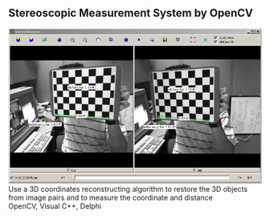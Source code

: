 ## **Stereoscopic Measurement System by OpenCV**

![Alt text]( screenshot01.JPG?raw=true "")
Use a 3D coordinates reconstructing algorithm to restore the 3D objects from image pairs and to measure the coordinate and distance<br />
OpenCV, Visual C++, Delphi

